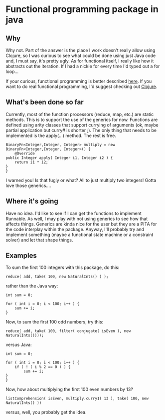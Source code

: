 Functional programming package in java
=============

Why
---

Why not.  Part of the answer is the place I work doesn't really allow using Clojure, so I was curious to see what could be done using just Java code and, I must say, it's pretty ugly.  As for functional itself, I really like how it abstracts out the iteration.  If I had a nickle for every time I'd typed out a for loop...

If your curious, functional programming is better described [here](http://en.wikipedia.org/wiki/Functional_programming).  If you want to do real functional programming, I'd suggest checking out [Clojure](http://clojure.org).


What's been done so far
-----------------------

Currently, most of the function processors (reduce, map, etc.) are static methods.  This is to support the use of the generics for now.  Functions are defined using arity classes that support currying of arguments (ok, maybe partial application but curry# is shorter ;).  The only thing that needs to be implemented is the apply(...) method.  The rest is free.

    BinaryFn<Integer,Integer, Integer> multiply = new BinaryFn<Integer,Integer, Integer>() {
        @Override
	public Integer apply( Integer i1, Integer i2 ) {
	    return i1 * i2;
	}
    }

I warned you!  Is that fugly or what?  All to just multiply two integers!  Gotta love those generics....


Where it's going
----------------

Have no idea.  I'd like to see if I can get the functions to implement Runnable.  As well, I may play with not using generics to see how that affects things.  Generics are kinda nice for the user but they are a PITA for the code interplay within the package.  Anyway, I'll probably try and implement something (maybe a functional state machine or a constraint solver) and let that shape things.

Examples
--------

To sum the first 100 integers with this package, do this:

    reduce( add, take( 100, new NaturalInts() ) );

rather than the Java way:

    int sum = 0;
    
    for ( int i = 0; i < 100; i++ ) {
        sum += i;
    }

Now, to sum the first 100 odd numbers, try this:

    reduce( add, take( 100, filter( conjugate( isEven ), new NaturalInts())));

versus Java:

    int sum = 0;
    
    for ( int i = 0; i < 100; i++ ) {
        if ( ! ( i % 2 == 0 ) ) {
            sum += i;
	}
    }

Now, how about multiplying the first 100 even numbers by 13?

    listComprehension( isEven, multiply.curry1( 13 ), take( 100, new NaturalInts() ))

versus, well, you probably get the idea.
